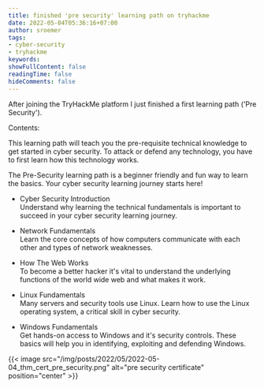 ```yaml
---
title: finished 'pre security' learning path on tryhackme
date: 2022-05-04T05:36:16+07:00
author: sroemer
tags:
- cyber-security
- tryhackme
keywords:
showFullContent: false
readingTime: false
hideComments: false
---
```


After joining the TryHackMe platform I just finished a first learning path ('Pre Security').

Contents:

This learning path will teach you the pre-requisite technical knowledge to get started in cyber security.
To attack or defend any technology, you have to first learn how this technology works.

The Pre-Security learning path is a beginner friendly and fun way to learn the basics. Your cyber security learning journey starts here!

* Cyber Security Introduction  
    Understand why learning the technical fundamentals is important to succeed in your cyber security learning journey.

* Network Fundamentals  
    Learn the core concepts of how computers communicate with each other and types of network weaknesses.

* How The Web Works  
    To become a better hacker it's vital to understand the underlying functions of the world wide web and what makes it work.

* Linux Fundamentals  
    Many servers and security tools use Linux. Learn how to use the Linux operating system, a critical skill in cyber security.

* Windows Fundamentals  
    Get hands-on access to Windows and it's security controls. These basics will help you in identifying, exploiting and defending Windows.


{{< image src="/img/posts/2022/05/2022-05-04_thm_cert_pre_security.png" alt="pre security certificate" position="center" >}}

